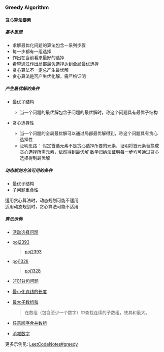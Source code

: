 ### Greedy Algorithm

#### 贪心算法要素

##### 基本思想

- 求解最优化问题的算法包含一系列步骤
- 每一步都有一组选择
- 作出在当前看来最好的选择
- 希望通过作出局部最优选择达到全局最优选择
- 贪心算法不一定总产生最优解
- 贪心算法是否产生优化解，需严格证明

##### 产生最优解的条件

- 最优子结构
	- 当一个问题的最优解包含子问题的最优解时，称这个问题具有最优子结构

- 贪心选择性
	- 当一个问题的全局最优解可以通过局部最优解得到，称这个问题具有贪心选择性
	- 证明思路：
	假定首选元素不是贪心选择所要的元素，证明将首元素替换成贪心选择所需元素，依然得到最优解
	数学归纳法证明每一步均可通过贪心选择得到最优解

##### 动态规划方法可用的条件

- 最优子结构
- 子问题重叠性
  
适用贪心算法时，动态规划可能不适用    
适用动态规划时，贪心算法可能不适用

##### 算法示例

- [活动选择问题](/GreedyAlgorithm/activity_select.md)

- [poj2393](/GreedyAlgorithm/poj2393.md)
	> [poj2393](http://poj.org/problem?id=2393)

- [poj1328](/GreedyAlgorithm/poj1328.md)
	> [poj1328](http://poj.org/problem?id=1328)

- [非01背包问题](/GreedyAlgorithm/bag.md)

- [最小化连线的长度](/GreedyAlgorithm/mini_length.md)

- [最大子数组和](/GreedyAlgorithm/max_subarray.md)
	> 在数组（包含至少一个数字）中查找连续的子数组，使其和最大。   

- [任意顺序合并数组](/GreedyAlgorithm/merge_array.md)

- [消减数字](/GreedyAlgorithm/remove_digtal.md)


更多示例见: [LeetCodeNotes#greedy](https://github.com/xfwangmm/LeetCodeNotes/blob/master/notes/greedy.md)


